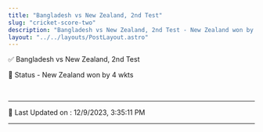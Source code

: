 ```yaml
---
title: "Bangladesh vs New Zealand, 2nd Test"
slug: "cricket-score-two"
description: "Bangladesh vs New Zealand, 2nd Test - New Zealand won by 4 wkts."
layout: "../../layouts/PostLayout.astro"
--- 
```


✅ Bangladesh vs New Zealand, 2nd Test

📑 Status - New Zealand won by 4 wkts

<br />

***

📝 Last Updated on : 12/9/2023, 3:35:11 PM

***

